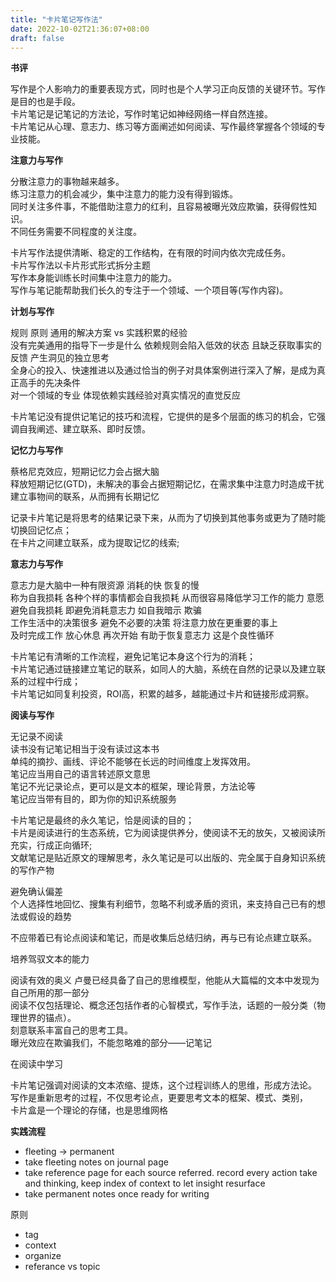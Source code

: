 ```yaml
---
title: "卡片笔记写作法"
date: 2022-10-02T21:36:07+08:00
draft: false
---
```


**书评**

写作是个人影响力的重要表现方式，同时也是个人学习正向反馈的关键环节。写作是目的也是手段。  
卡片笔记是记笔记的方法论，写作时笔记如神经网络一样自然连接。  
卡片笔记从心理、意志力、练习等方面阐述如何阅读、写作最终掌握各个领域的专业技能。

**注意力与写作**

分散注意力的事物越来越多。  
练习注意力的机会减少，集中注意力的能力没有得到锻炼。  
同时关注多件事，不能借助注意力的红利，且容易被曝光效应欺骗，获得假性知识。  
不同任务需要不同程度的关注度。  

卡片写作法提供清晰、稳定的工作结构，在有限的时间内依次完成任务。  
卡片写作法以卡片形式形式拆分主题  
写作本身能训练长时间集中注意力的能力。  
写作与笔记能帮助我们长久的专注于一个领域、一个项目等(写作内容)。  

**计划与写作**

规则 原则 通用的解决方案 vs 实践积累的经验  
没有完美通用的指导下一步是什么 依赖规则会陷入低效的状态 且缺乏获取事实的反馈 产生洞见的独立思考  
全身心的投入、快速推进以及通过恰当的例子对具体案例进行深入了解，是成为真正高手的先决条件  
对一个领域的专业 体现依赖实践经验对真实情况的直觉反应  

卡片笔记没有提供记笔记的技巧和流程，它提供的是多个层面的练习的机会，它强调自我阐述、建立联系、即时反馈。

**记忆力与写作**

蔡格尼克效应，短期记忆力会占据大脑  
释放短期记忆(GTD)，未解决的事会占据短期记忆，在需求集中注意力时造成干扰  
建立事物间的联系，从而拥有长期记忆  

记录卡片笔记是将思考的结果记录下来，从而为了切换到其他事务或更为了随时能切换回记忆点；  
在卡片之间建立联系，成为提取记忆的线索;

**意志力与写作**

意志力是大脑中一种有限资源 消耗的快 恢复的慢  
称为自我损耗 各种个样的事情都会自我损耗 从而很容易降低学习工作的能力 意愿  
避免自我损耗 即避免消耗意志力 如自我暗示 欺骗  
工作生活中的决策很多 避免不必要的决策 将注意力放在更重要的事上  
及时完成工作 放心休息 再次开始 有助于恢复意志力 这是个良性循环  

卡片笔记有清晰的工作流程，避免记笔记本身这个行为的消耗；  
卡片笔记通过链接建立笔记的联系，如同人的大脑，系统在自然的记录以及建立联系的过程中行成；  
卡片笔记如同复利投资，ROI高，积累的越多，越能通过卡片和链接形成洞察。  

**阅读与写作**

无记录不阅读  
读书没有记笔记相当于没有读过这本书  
单纯的摘抄、画线、评论不能够在长远的时间维度上发挥效用。  
笔记应当用自己的语言转述原文意思  
笔记不光记录论点，更可以是文本的框架，理论背景，方法论等  
笔记应当带有目的，即为你的知识系统服务  

卡片笔记是最终的永久笔记，恰是阅读的目的；  
卡片是阅读进行的生态系统，它为阅读提供养分，使阅读不无的放矢，又被阅读所充实，行成正向循环;  
文献笔记是贴近原文的理解思考，永久笔记是可以出版的、完全属于自身知识系统的写作产物  

避免确认偏差  
个人选择性地回忆、搜集有利细节，忽略不利或矛盾的资讯，来支持自己已有的想法或假设的趋势  

不应带着已有论点阅读和笔记，而是收集后总结归纳，再与已有论点建立联系。

培养驾驭文本的能力

阅读有效的奥义
卢曼已经具备了自己的思维模型，他能从大篇幅的文本中发现为自己所用的那一部分  
阅读不仅包括理论、概念还包括作者的心智模式，写作手法，话题的一般分类（物理世界的锚点）。  
刻意联系丰富自己的思考工具。  
曝光效应在欺骗我们，不能忽略难的部分——记笔记  

在阅读中学习

卡片笔记强调对阅读的文本浓缩、提炼，这个过程训练人的思维，形成方法论。  
写作是重新思考的过程，不仅思考论点，更要思考文本的框架、模式、类别，  
卡片盒是一个理论的存储，也是思维网格  

**实践流程**

- fleeting -> permanent
- take fleeting notes on journal page
- take reference page for each source referred. record every action take and thinking, keep index of context to let insight resurface
- take permanent notes once ready for writing

原则
- tag
- context
- organize
- referance vs topic
